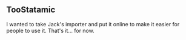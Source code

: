 ## TooStatamic

I wanted to take Jack's importer and put it online to make it easier for people to use it. That's it... for now.
